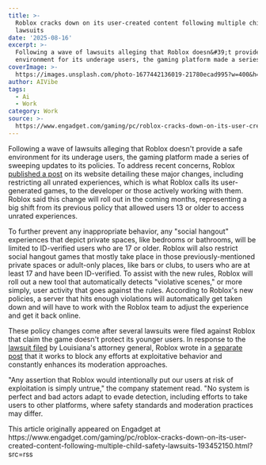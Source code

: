 ```yaml
---
title: >-
  Roblox cracks down on its user-created content following multiple child safety
  lawsuits
date: '2025-08-16'
excerpt: >-
  Following a wave of lawsuits alleging that Roblox doesn&#39;t provide a safe
  environment for its underage users, the gaming platform made a series of...
coverImage: >-
  https://images.unsplash.com/photo-1677442136019-21780ecad995?w=400&h=200&fit=crop&auto=format
author: AIVibe
tags:
  - Ai
  - Work
category: Work
source: >-
  https://www.engadget.com/gaming/pc/roblox-cracks-down-on-its-user-created-content-following-multiple-child-safety-lawsuits-193452150.html?src=rss
---
```

<p>Following a wave of lawsuits alleging that Roblox doesn&#39;t provide a safe environment for its underage users, the gaming platform made a series of sweeping updates to its policies. To address recent concerns, Roblox <a data-i13n="elm:context_link;elmt:doNotAffiliate;cpos:1;pos:1" class="no-affiliate-link" href="https://corp.roblox.com/newsroom/2025/08/extending-roblox-policy-on-romantic-and-sexual-content">published a post</a> on its website detailing these major changes, including restricting all unrated experiences, which is what Roblox calls its user-generated games, to the developer or those actively working with them. Roblox said this change will roll out in the coming months, representing a big shift from its previous policy that allowed users 13 or older to access unrated experiences.</p>
<p>To further prevent any inappropriate behavior, any &quot;social hangout&quot; experiences that depict private spaces, like bedrooms or bathrooms, will be limited to ID-verified users who are 17 or older. Roblox will also restrict social hangout games that mostly take place in those previously-mentioned private spaces or adult-only places, like bars or clubs, to users who are at least 17 and have been ID-verified. To assist with the new rules, Roblox will roll out a new tool that automatically detects &quot;violative scenes,&quot; or more simply, user activity that goes against the rules. According to Roblox&#39;s new policies, a server that hits enough violations will automatically get taken down and will have to work with the Roblox team to adjust the experience and get it back online.</p>
<span id="end-legacy-contents"></span><p>These policy changes come after several lawsuits were filed against Roblox that claim the game doesn&#39;t protect its younger users. In response to the <a data-i13n="elm:context_link;elmt:doNotAffiliate;cpos:2;pos:1" class="no-affiliate-link" href="https://www.engadget.com/gaming/louisiana-attorney-general-has-filed-a-child-protection-lawsuit-against-roblox-182354250.html">lawsuit filed</a> by Louisiana&#39;s attorney general, Roblox wrote in a <a data-i13n="elm:context_link;elmt:doNotAffiliate;cpos:3;pos:1" class="no-affiliate-link" href="https://corp.roblox.com/newsroom/2025/08/roblox-responds-to-louisiana-ag-lawsuit">separate post</a> that it works to block any efforts at exploitative behavior and constantly enhances its moderation approaches.</p>
<p>&quot;Any assertion that Roblox would intentionally put our users at risk of exploitation is simply untrue,&quot; the company statement read. &quot;No system is perfect and bad actors adapt to evade detection, including efforts to take users to other platforms, where safety standards and moderation practices may differ.</p>This article originally appeared on Engadget at https://www.engadget.com/gaming/pc/roblox-cracks-down-on-its-user-created-content-following-multiple-child-safety-lawsuits-193452150.html?src=rss
